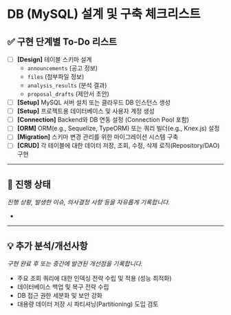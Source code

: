 # DB (MySQL) 설계 및 구축 체크리스트

## ✅ 구현 단계별 To-Do 리스트
- [ ] **[Design]** 테이블 스키마 설계
  - `announcements` (공고 정보)
  - `files` (첨부파일 정보)
  - `analysis_results` (분석 결과)
  - `proposal_drafts` (제안서 초안)
- [ ] **[Setup]** MySQL 서버 설치 또는 클라우드 DB 인스턴스 생성
- [ ] **[Setup]** 프로젝트용 데이터베이스 및 사용자 계정 생성
- [ ] **[Connection]** Backend와 DB 연동 설정 (Connection Pool 포함)
- [ ] **[ORM]** ORM(e.g., Sequelize, TypeORM) 또는 쿼리 빌더(e.g., Knex.js) 설정
- [ ] **[Migration]** 스키마 변경 관리를 위한 마이그레이션 시스템 구축
- [ ] **[CRUD]** 각 테이블에 대한 데이터 저장, 조회, 수정, 삭제 로직(Repository/DAO) 구현

---

## 🔄 진행 상태
*진행 상황, 발생한 이슈, 의사결정 사항 등을 자유롭게 기록합니다.*

-

---

## 💡 추가 분석/개선사항
*구현 완료 후 또는 중간에 발견된 개선점을 기록합니다.*

- 주요 조회 쿼리에 대한 인덱싱 전략 수립 및 적용 (성능 최적화)
- 데이터베이스 백업 및 복구 전략 수립
- DB 접근 권한 세분화 및 보안 강화
- 대용량 데이터 저장 시 파티셔닝(Partitioning) 도입 검토
